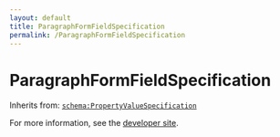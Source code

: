 ```yaml
---
layout: default
title: ParagraphFormFieldSpecification
permalink: /ParagraphFormFieldSpecification
---
```


# ParagraphFormFieldSpecification


Inherits from: [`schema:PropertyValueSpecification`](https://schema.org/PropertyValueSpecification)

For more information, see the [developer site](https://developer.openactive.io/data-model/types/).